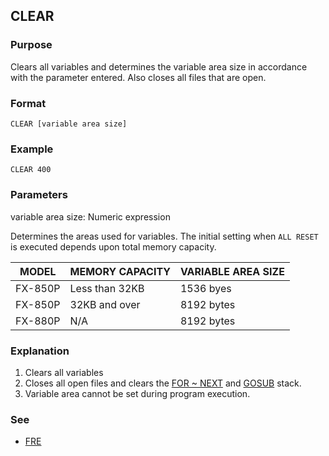 ## CLEAR

### Purpose
Clears all variables and determines the variable area size in accordance with 
the parameter entered. Also closes all files that are open.

### Format
```basic
CLEAR [variable area size]
```

### Example
```basic
CLEAR 400
```

### Parameters
variable area size: Numeric expression

Determines the areas used for variables. The initial setting when `ALL RESET`
is executed depends upon total memory capacity.

| MODEL   | MEMORY CAPACITY | VARIABLE AREA SIZE |
|---------|-----------------|--------------------|
| FX-850P | Less than 32KB  | 1536 byes          |
| FX-850P | 32KB and over   | 8192 bytes         |
| FX-880P | N/A             | 8192 bytes         |

### Explanation
1. Clears all variables
2. Closes all open files and clears the [FOR ~ NEXT](FOR_NEXT_STEP.md) and 
[GOSUB](GOSUB.md) stack.
3. Variable area cannot be set during program execution.

### See
- [FRE](FRE.md)
